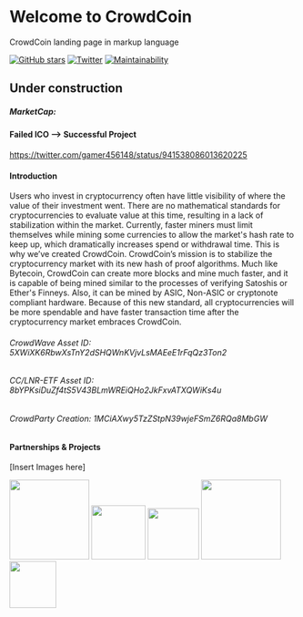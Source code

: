 # Welcome to CrowdCoin
CrowdCoin landing page in markup language

[![GitHub stars](https://img.shields.io/github/stars/CrowdCoin-Team/CrowdCoin.svg)](https://github.com/CrowdCoin-Team/CrowdCoin/stargazers) [![Twitter](https://img.shields.io/twitter/url/https/github.com/CrowdCoin-Team/CrowdCoin.svg?style=social)](https://twitter.com/intent/tweet?text=Wow:&url=https%3A%2F%2Fgithub.com%2FCrowdCoin-Team%2FCrowdCoin) [![Maintainability](https://api.codeclimate.com/v1/badges/233051e66bcb2aea6ffc/maintainability)](https://codeclimate.com/github/CrowdCoin-Team/CrowdCoin/maintainability)
## Under construction

##### MarketCap: 

#### Failed ICO --> Successful Project

https://twitter.com/gamer456148/status/941538086013620225

#### Introduction
Users who invest in cryptocurrency often have little visibility of where the value of their investment went. There are no mathematical standards for cryptocurrencies to evaluate value at this time, resulting in a lack of stabilization within the market. Currently, faster miners must limit themselves while mining some currencies to allow the market's hash rate to keep up, which dramatically increases spend or withdrawal time. This is why we’ve created CrowdCoin. CrowdCoin’s mission is to stabilize the cryptocurrency market with its new hash of proof algorithms. Much like Bytecoin, CrowdCoin can create more blocks and mine much faster, and it is capable of being mined similar to the processes of verifying Satoshis or Ether's Finneys. Also, it can be mined by ASIC, Non-ASIC or cryptonote compliant hardware. Because of this new standard, all cryptocurrencies will be more spendable and have faster transaction time after the cryptocurrency market embraces CrowdCoin.

###### CrowdWave Asset ID: 5XWiXK6RbwXsTnY2dSHQWnKVjvLsMAEeE1rFqQz3Ton2
###### CC/LNR-ETF Asset ID: 8bYPKsiDuZf4tS5V43BLmWREiQHo2JkFxvATXQWiKs4u
###### CrowdParty Creation: 1MCiAXwy5TzZStpN39wjeFSmZ6RQa8MbGW

#### Partnerships & Projects
[Insert Images here]
<p align="left">
<img src="https://steemitimages.com/DQmUUitrwaXbkft3QKBEDLqADMNm11F7mW2tcbPGbW55X96/CW11.1512068327.png " width="140">
<img src="https://i.imgur.com/XFi3Nea.png" width="95">
<img src="https://img8.androidappsapk.co/300/1/5/3/com.wecrypto.wecrypto.png" width="90">
<img src="https://i.imgur.com/aE8dWSL.png" width="140">
<img src="https://i.imgur.com/GKlmvFv.png" width="82">
  <p align="left">
</p>
